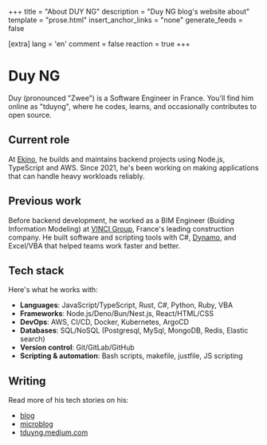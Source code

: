 +++
title = "About DUY NG"
description = "Duy NG blog's website about"
template = "prose.html"
insert_anchor_links = "none"
generate_feeds = false

[extra]
lang = 'en'
comment = false
reaction = true
+++

# Duy NG

Duy (pronounced "Zwee") is a Software Engineer in France. You'll find him online as "tduyng", where he codes, learns, and occasionally contributes to open source.

## Current role

At [Ekino](https://www.ekino.fr), he builds and maintains backend projects using Node.js, TypeScript and AWS. Since 2021, he's been working on making applications that can handle heavy workloads reliably.

## Previous work

Before backend development, he worked as a BIM Engineer (Buiding Information Modeling) at [VINCI Group](https://www.vinci.com/vinci.nsf/fr/index.htm), France's leading construction company. He built software and scripting tools with C#, [Dynamo](https://dynamobim.org/), and Excel/VBA that helped teams work faster and better.

## Tech stack

Here's what he works with:

- **Languages**: JavaScript/TypeScript, Rust, C#, Python, Ruby, VBA
- **Frameworks**: Node.js/Deno/Bun/Nest.js, React/HTML/CSS
- **DevOps**: AWS, CI/CD, Docker, Kubernetes, ArgoCD
- **Databases**: SQL/NoSQL (Postgresql, MySql, MongoDB, Redis, Elastic search)
- **Version control**: Git/GitLab/GitHub
- **Scripting & automation**: Bash scripts, makefile, justfile, JS scripting

## Writing

Read more of his tech stories on his:

- [blog](/blog)
- [microblog](/microblog)
- [tduyng.medium.com](https://tduyng.medium.com)
